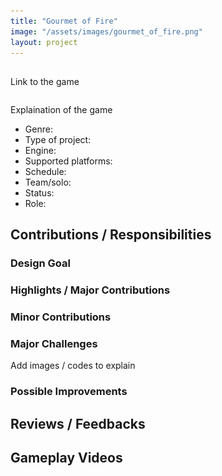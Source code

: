 ```yaml
---
title: "Gourmet of Fire"
image: "/assets/images/gourmet_of_fire.png"
layout: project
---
```


## <Project-Name>

Link to the game

<div class="slideshow-container">
  <div class="slide fade">
    <img src="/assets/images/gourmet_of_fire.png" alt="Gourmet of Fire">
  </div>
  <div class="slide fade">
    <img src="/assets/images/gourmet_of_fire_cooking_ui.jpg" alt="Cooking UI">
  </div>
  <div class="slide fade">
    <img src="/assets/images/gourmet_of_fire_cooking_animation.jpg" alt="Cooking Animation">
  </div>
  <div class="slide fade">
    <img src="/assets/images/gourmet_of_fire_princess_concept.png" alt="Princess Concept">
  </div>
  <div class="slide fade">
    <img src="/assets/images/gourmet_of_fire_dialog.jpg" alt="Dialog">
  </div>
  <div class="slide fade">
    <img src="/assets/images/gourmet_of_fire_field_level.jpg" alt="Field Level">
  </div>
  <div class="slide fade">
    <img src="/assets/images/gourmet_of_fire_village_level.jpg" alt="Village Level">
  </div>
  <div class="slide fade">
    <img src="/assets/images/gourmet_of_fire_in_house_level.jpg" alt="In-House Level">
  </div>
</div>

<style>
  .slideshow-container {
    max-width: 600px; /* Adjust as needed */
    position: relative;
    margin: auto;
    overflow: hidden;
    border-radius: 10px;
  }

  .slide {
    display: none;
    width: 100%;
  }

  .slide img {
    width: 100%;
    height: auto;
    border-radius: 10px;
  }

  /* Smooth fade transition */
  .fade {
    animation: fadeEffect 1.5s ease-in-out;
  }

  @keyframes fadeEffect {
    from { opacity: 0.4; }
    to { opacity: 1; }
  }
</style>

<script>
  let slideIndex = 0;

  function showSlides() {
    let slides = document.getElementsByClassName("slide");
    for (let i = 0; i < slides.length; i++) {
      slides[i].style.display = "none";  
    }
    slideIndex++;
    if (slideIndex > slides.length) { slideIndex = 1; }  
    slides[slideIndex - 1].style.display = "block";  
    setTimeout(showSlides, 3000); // Change image every 3 seconds
  }

  document.addEventListener("DOMContentLoaded", showSlides);
</script>

Explaination of the game

* Genre:
* Type of project:
* Engine: 
* Supported platforms:
* Schedule:
* Team/solo:
* Status:
* Role:

## Contributions / Responsibilities

### Design Goal

### Highlights / Major Contributions

### Minor Contributions

### Major Challenges

Add images / codes to explain

### Possible Improvements

## Reviews / Feedbacks

## Gameplay Videos
